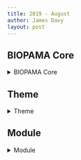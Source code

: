 ```yaml
---
title: 2019 - August
author: James Davy
layout: post
--- 
```

## BIOPAMA Core
<details><summary>BIOPAMA Core</summary>

<ul>
<li>08-20 - James Davy - Merge branch 'master' of https://github.com/James Davy/BIOPAMA-RIS-Core
<li>08-20 - James Davy - removing files
<li>08-20 - James Davy - Create test.html
<li>08-20 - James Davy - Added auto generation of all logs for the 3 repos
<li>08-20 - James Davy - Added auto generation of all logs for the 3 repos
<li>08-20 - James Davy - Added auto generation of all logs for the 3 repos
<li>08-20 - James Davy - Added auto generation of all logs for the 3 repos
<li>08-20 - James Davy - Added auto generation of all logs for the 3 repos
<li>08-19 - James Davy - updated log file format
<li>08-19 - James Davy - Update 2019-08-19-August-Changes.md
<li>08-19 - James Davy - updated log name for compatability
<li>08-19 - James Davy - updated changelog for automated log generation
<li>08-16 - James Davy - adding more docs
<li>08-16 - James Davy - adding more docs
<li>08-16 - James Davy - adding more docs
<li>08-16 - James Davy - adding more docs
<li>08-16 - James Davy - added sections correctly
<li>08-16 - James Davy - added sections correctly
<li>08-16 - James Davy - added sections correctly
<li>08-16 - James Davy - added sections correctly
<li>08-16 - James Davy - added wave
<li>08-16 - James Davy - document section added
<li>08-16 - James Davy - fixed doc path
<li>08-16 - James Davy - updated docs
<li>08-16 - James Davy - updated changelogs
<li>08-16 - James Davy - updating changelog
<li>08-16 - James Davy - updated tools section
<li>08-16 - James Davy - added cover photo
<li>08-16 - James Davy - fix intro link
<li>08-16 - James Davy - updating intro text
<li>08-16 - James Davy - added new section and some css changes
<li>08-16 - James Davy - fixed css error
<li>08-16 - James Davy - more jekyll changes
<li>08-16 - James Davy - first changes to custom docs theme
<li>08-16 - James Davy - new jekyll theme
<li>08-16 - James Davy - Update README.md
<li>08-14 - James Davy - Delete CNAME
<li>08-14 - James Davy - Update CNAME
<li>08-14 - James Davy - Update CNAME
<li>08-14 - James Davy - Create CNAME
<li>08-14 - James Davy - Set theme jekyll-theme-time-machine
<li>08-14 - James Davy - Create index.md
<li>08-14 - James Davy - Set theme jekyll-theme-time-machine
<li>08-09 - James Davy - Update README.md
<li>08-09 - James Davy - Update README.md
<li>08-09 - James Davy - Update README.md
<li>08-09 - James Davy - Update README.md
<li>08-09 - James Davy - Update .gitignore
<li>08-09 - James Davy - deleted files
<li>08-09 - James Davy - added composer files
<li>08-09 - James Davy - Update .gitignore
<li>08-09 - James Davy - Update README.md
<li>08-09 - James Davy - Delete DEFAULT_map_settings.js
<li>08-09 - James Davy - Create DEFAULT_map_settings.js
<li>08-09 - James Davy - Update README.md
<li>08-09 - James Davy - Update README.md
<li>08-09 - James Davy - Update README.md
<li>08-09 - James Davy - Create DEFAULT_map_settings.js
<li>08-09 - James Davy - Update .gitignore
<li>08-09 - James Davy - Initial commit</ul></details>

## Theme
<details><summary>Theme</summary>

<ul>
<li>08-19 - James Davy - improved sorting by year in indicators
<li>08-19 - James Davy - fixed bug that prevented indicator charts from appearing sometimes
<li>08-19 - James Davy - fixed indicator scope descriptions so they can show full HTML
<li>08-19 - James Davy - added legend title to layers added in specific scopes too
<li>08-19 - James Davy - fixed title of indicator card when no scope is selected
<li>08-14 - James Davy - adjusted empty footer in menu
<li>08-14 - James Davy - adjusted policy node style
<li>08-14 - James Davy - changed the Priority Actions views to the display policies and targets
<li>08-12 - James Davy - Merge branch 'master' of https://github.com/James Davy/bootstrap_barrio_biopama
<li>08-12 - James Davy - added better css for nested fields, fixed map interaction issue for PA's
<li>08-09 - James Davy - updated the custom settings path
<li>08-09 - James Davy - Update README.md
<li>08-09 - James Davy - Changed the JS to REQUIRE a seperate file hosted outside the GIT repo to allow regions to customise their RIS
<li>08-08 - James Davy - Major version update.</ul></details>

## Module
<details><summary>Module</summary>

<ul>
<li>08-14 - James Davy - lib fix
<li>08-14 - James Davy - Merge branch 'master' of https://github.com/James Davy/biopama_form_hooks
<li>08-14 - James Davy - added policy form hook
<li>08-14 - James Davy - adding policy form hooks
<li>08-14 - James Davy - adding policy form hooks
<li>08-08 - James Davy - mjor version update!</ul></details>

